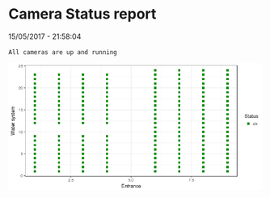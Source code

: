 Camera Status report
================
15/05/2017 - 21:58:04

    All cameras are up and running

![](camreport_files/figure-markdown_github/unnamed-chunk-2-1.png)
